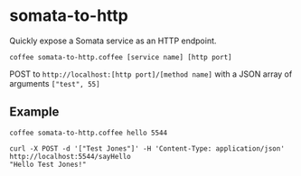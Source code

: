 # somata-to-http

Quickly expose a Somata service as an HTTP endpoint.

```
coffee somata-to-http.coffee [service name] [http port]
```

POST to `http://localhost:[http port]/[method name]` with a JSON array of arguments `["test", 55]`

## Example

```
coffee somata-to-http.coffee hello 5544

curl -X POST -d '["Test Jones"]' -H 'Content-Type: application/json' http://localhost:5544/sayHello
"Hello Test Jones!"
```